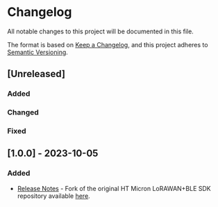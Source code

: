# Changelog

All notable changes to this project will be documented in this file.

The format is based on [Keep a Changelog](https://keepachangelog.com/en/1.0.0/),
and this project adheres to [Semantic Versioning](https://semver.org/spec/v2.0.0.html).

## [Unreleased]

### Added

### Changed

### Fixed

## [1.0.0] - 2023-10-05

### Added

- [Release Notes](/Docs/release-notes-1.0.0.md) - Fork of the original HT Micron LoRAWAN+BLE SDK repository available [here](https://github.com/htmicron/htlrbl32l).
